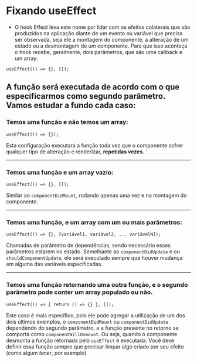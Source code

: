 # Fixando useEffect

* O hook Effect leva este nome por lidar com os efeitos colaterais que são produzidos na aplicação diante de um evento ou variável que precisa ser observada, seja ele a montagem do componente, a alteração de um estado ou a desmontagem de um componente.
Para que isso aconteça o hook recebe, geralmente, dois parâmetros, que são uma callback e um array:

`useEffect(() => {}, []);`

## A função será executada de acordo com o que especificarmos como segundo parâmetro. Vamos estudar a fundo cada caso:
### Temos uma função e não temos um array:

`useEffect(() => {});`

Esta configuração executará a função toda vez que o componente sofrer qualquer tipo de alteração e renderizar, **repetidas vezes**. `

<hr/>

### Temos uma função e um array vazio:

`useEffect(() => {}, []);`

Similar ao `componentDidMount`, rodando apenas uma vez e na montagem do componente.

<hr/>

### Temos uma função, e um array com um ou mais parâmetros:

`useEffect(() => {}, [variável1, variável2, ... variávelN]);`

Chamadas de parâmetro de dependências, sendo necessário esses parâmetros estarem no estado.
Semelhante ao `componentDidUpdate` e ou `shouldComponentUpdate`, ele será executado sempre que houver mudança em alguma das variáveis especificadas.

<hr/>

### Temos uma função retornando uma outra função, e o segundo parâmetro pode conter um array populado ou não.

`useEffect(() => {
  return () => {}
}, []);`

Este caso é mais específico, pois ele pode agregar a utilização de um dos dois últimos exemplos, o `componentDidMount` ou `componentDidUpdate` dependendo do segundo parâmetro, e a função presente no retorno se comporta como `componentWillUnmount`. Ou seja, quando o componente desmonta a função retornada pelo `useEffect` é executada. Você deve definir essa função sempre que precisar limpar algo criado por seu efeito (como algum _timer_, por exemplo)